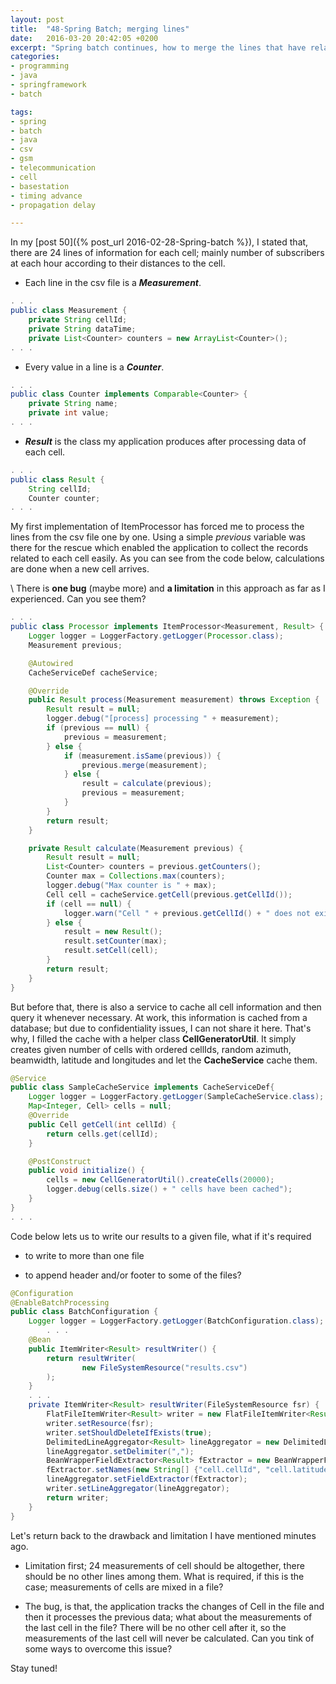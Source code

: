 ```yaml
---
layout: post
title:  "48-Spring Batch; merging lines"
date:   2016-03-20 20:42:05 +0200
excerpt: "Spring batch continues, how to merge the lines that have related information"
categories: 
- programming
- java
- springframework
- batch

tags:
- spring
- batch
- java
- csv
- gsm
- telecommunication
- cell
- basestation
- timing advance
- propagation delay

---
```


In my [post 50]({% post_url 2016-02-28-Spring-batch %}), I stated that, there are 24 lines of information for each cell; 
mainly number of subscribers at each hour according to their distances to the cell.


- Each line in the csv file is a ***Measurement***. 

~~~~ java
. . .
public class Measurement {
    private String cellId;
    private String dataTime;
    private List<Counter> counters = new ArrayList<Counter>();
. . .
~~~~

- Every value in a line is a ***Counter***.

~~~~ java
. . .
public class Counter implements Comparable<Counter> {
    private String name;
    private int value;
. . .
~~~~

- ***Result*** is the class my application produces after processing data of each cell.

~~~~ java
. . .
public class Result {
    String cellId;
    Counter counter;
. . .
~~~~

My first implementation of ItemProcessor has forced me to process the lines from the csv file one by one. 
Using a simple *previous* variable was there for the rescue which enabled the application to collect the 
records related to each cell easily. As you can see from the code below, calculations are done when a new cell arrives.

\\
There is **one bug** (maybe more) and **a limitation** in this approach as far as I experienced. Can you see them?

~~~~ java
. . .
public class Processor implements ItemProcessor<Measurement, Result> {
    Logger logger = LoggerFactory.getLogger(Processor.class);
    Measurement previous;

    @Autowired
    CacheServiceDef cacheService;

    @Override
    public Result process(Measurement measurement) throws Exception {
        Result result = null;
        logger.debug("[process] processing " + measurement);
        if (previous == null) {
            previous = measurement;
        } else {
            if (measurement.isSame(previous)) {
                previous.merge(measurement);
            } else {
                result = calculate(previous);
                previous = measurement;
            }
        }
        return result;
    }

    private Result calculate(Measurement previous) {
        Result result = null;
        List<Counter> counters = previous.getCounters();
        Counter max = Collections.max(counters);
        logger.debug("Max counter is " + max);
        Cell cell = cacheService.getCell(previous.getCellId());
        if (cell == null) {
            logger.warn("Cell " + previous.getCellId() + " does not exist in cache");
        } else {
            result = new Result();
            result.setCounter(max);
            result.setCell(cell);
        }
        return result;
    }
}
~~~~

But before that, there is also a service to cache all cell information and then query it whenever necessary. At work, this information is cached from a database; 
but due to confidentiality issues, I can not share it here. That's why, I filled the cache with a helper class **CellGeneratorUtil**. 
It simply creates given number of cells with ordered cellIds, random azimuth, beamwidth, latitude and longitudes and let the **CacheService** cache them.

~~~~ java
@Service
public class SampleCacheService implements CacheServiceDef{
    Logger logger = LoggerFactory.getLogger(SampleCacheService.class);
    Map<Integer, Cell> cells = null;
    @Override
    public Cell getCell(int cellId) {
        return cells.get(cellId);
    }

    @PostConstruct
    public void initialize() {
        cells = new CellGeneratorUtil().createCells(20000);
        logger.debug(cells.size() + " cells have been cached");
    }
}
. . .
~~~~


Code below lets us to write our results to a given file, what if it's required 

- to write to more than one file

- to append header and/or footer to some of the files?

~~~~ java
@Configuration
@EnableBatchProcessing
public class BatchConfiguration {
    Logger logger = LoggerFactory.getLogger(BatchConfiguration.class);
		. . .  
    @Bean
    public ItemWriter<Result> resultWriter() {
        return resultWriter(
                new FileSystemResource("results.csv")
        );
    }
    . . .
    private ItemWriter<Result> resultWriter(FileSystemResource fsr) {
        FlatFileItemWriter<Result> writer = new FlatFileItemWriter<Result>();
        writer.setResource(fsr);
        writer.setShouldDeleteIfExists(true);
        DelimitedLineAggregator<Result> lineAggregator = new DelimitedLineAggregator<Result>();
        lineAggregator.setDelimiter(",");
        BeanWrapperFieldExtractor<Result> fExtractor = new BeanWrapperFieldExtractor<Result>();
        fExtractor.setNames(new String[] {"cell.cellId", "cell.latitude", "cell.longitude", "cell.azimuth", "cell.beamWidth", "counter.name", "counter.value"});
        lineAggregator.setFieldExtractor(fExtractor);
        writer.setLineAggregator(lineAggregator);
        return writer;
    }
}
~~~~


Let's return back to the drawback and limitation I have mentioned minutes ago. 

- Limitation first; 24 measurements of cell should be altogether, there should be no other lines among them. 
What is required, if this is the case; measurements of cells are mixed in a file?

- The bug, is that, the application tracks the changes of Cell in the file and then it processes the previous data; 
what about the measurements of the last cell in the file? There will be no other cell after it, 
so the measurements of the last cell will never be calculated. Can you tink of some ways to overcome this issue?

Stay tuned!
